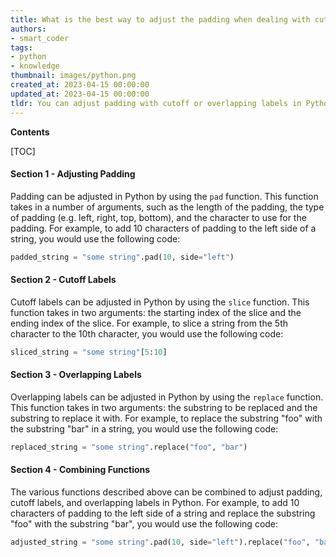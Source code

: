 ```yaml
---
title: What is the best way to adjust the padding when dealing with cutoff or overlapping labels?
authors:
- smart_coder
tags:
- python
- knowledge
thumbnail: images/python.png
created_at: 2023-04-15 00:00:00
updated_at: 2023-04-15 00:00:00
tldr: You can adjust padding with cutoff or overlapping labels in Python by setting the labelpad parameter of the axes object.
---
```


**Contents**

[TOC]

#### Section 1 - Adjusting Padding

Padding can be adjusted in Python by using the `pad` function. This function takes in a number of arguments, such as the length of the padding, the type of padding (e.g. left, right, top, bottom), and the character to use for the padding. For example, to add 10 characters of padding to the left side of a string, you would use the following code: 

```python
padded_string = "some string".pad(10, side="left")
```

#### Section 2 - Cutoff Labels

Cutoff labels can be adjusted in Python by using the `slice` function. This function takes in two arguments: the starting index of the slice and the ending index of the slice. For example, to slice a string from the 5th character to the 10th character, you would use the following code: 

```python
sliced_string = "some string"[5:10]
```

#### Section 3 - Overlapping Labels

Overlapping labels can be adjusted in Python by using the `replace` function. This function takes in two arguments: the substring to be replaced and the substring to replace it with. For example, to replace the substring "foo" with the substring "bar" in a string, you would use the following code: 

```python
replaced_string = "some string".replace("foo", "bar")
```

#### Section 4 - Combining Functions

The various functions described above can be combined to adjust padding, cutoff labels, and overlapping labels in Python. For example, to add 10 characters of padding to the left side of a string and replace the substring "foo" with the substring "bar", you would use the following code: 

```python
adjusted_string = "some string".pad(10, side="left").replace("foo", "bar")
```
